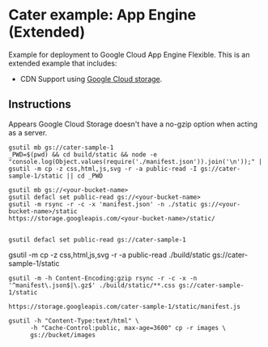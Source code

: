 # Cater example: App Engine (Extended)

Example for deployment to Google Cloud App Engine Flexible. This is an extended example that includes:

* CDN Support using [Google Cloud storage](https://cloud.google.com/appengine/docs/flexible/nodejs/serving-static-files#example_of_serving_static_files_from_a_cloud_storage_bucket/).

## Instructions

Appears Google Cloud Storage doesn't have a no-gzip option when acting as a server.

    gsutil mb gs://cater-sample-1
    _PWD=$(pwd) && cd build/static && node -e "console.log(Object.values(require('./manifest.json')).join('\n'));" | gsutil -m cp -z css,html,js,svg -r -a public-read -I gs://cater-sample-1/static || cd _PWD

    gsutil mb gs://<your-bucket-name>
    gsutil defacl set public-read gs://<your-bucket-name>
    gsutil -m rsync -r -c -x 'manifest.json' -n ./static gs://<your-bucket-name>/static
    https://storage.googleapis.com/<your-bucket-name>/static/


    gsutil defacl set public-read gs://cater-sample-1

gsutil -m cp -z css,html,js,svg -r -a public-read ./build/static gs://cater-sample-1/static

    gsutil -m -h Content-Encoding:gzip rsync -r -c -x -n '^manifest\.json$|\.gz$' ./build/static/**.css gs://cater-sample-1/static

    https://storage.googleapis.com/cater-sample-1/static/manifest.js

    gsutil -h "Content-Type:text/html" \
          -h "Cache-Control:public, max-age=3600" cp -r images \
          gs://bucket/images
